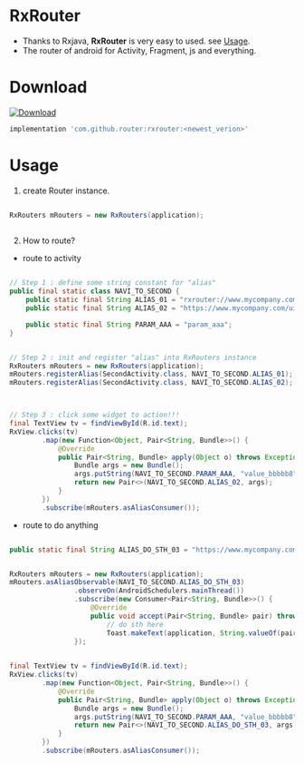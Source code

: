 # RxRouter
- Thanks to Rxjava, **RxRouter** is very easy to used. see [Usage](#usage).
- The router of android for Activity, Fragment, js and everything.

# Download

[ ![Download](https://api.bintray.com/packages/ggg1234567/maven/rxrouter/images/download.svg) ](https://bintray.com/ggg1234567/maven/rxrouter/_latestVersion)

```gradle
implementation 'com.github.router:rxrouter:<newest_verion>'
```
# Usage

1. create Router instance.

```java

RxRouters mRouters = new RxRouters(application);
        
```

2. How to route?

- route to activity

```java

// Step 1 : define some string constant for "alias"
public final static class NAVI_TO_SECOND {
    public static final String ALIAS_01 = "rxrouter://www.mycompany.com/ui/second_activity_1";
    public static final String ALIAS_02 = "https://www.mycompany.com/ui/second_activity_2";

    public static final String PARAM_AAA = "param_aaa";
}


// Step 2 : init and register "alias" into RxRouters instance
RxRouters mRouters = new RxRouters(application);
mRouters.registerAlias(SecondActivity.class, NAVI_TO_SECOND.ALIAS_01);
mRouters.registerAlias(SecondActivity.class, NAVI_TO_SECOND.ALIAS_02);



// Step 3 : click some widget to action!!! 
final TextView tv = findViewById(R.id.text);
RxView.clicks(tv)
        .map(new Function<Object, Pair<String, Bundle>>() {
            @Override
            public Pair<String, Bundle> apply(Object o) throws Exception {
                Bundle args = new Bundle();
                args.putString(NAVI_TO_SECOND.PARAM_AAA, "value_bbbbb8");
                return new Pair<>(NAVI_TO_SECOND.ALIAS_02, args);
            }
        })
        .subscribe(mRouters.asAliasConsumer());

```

- route to do anything


```java

public static final String ALIAS_DO_STH_03 = "https://www.mycompany.com/ui/doSth";


RxRouters mRouters = new RxRouters(application);
mRouters.asAliasObservable(NAVI_TO_SECOND.ALIAS_DO_STH_03)
                .observeOn(AndroidSchedulers.mainThread())
                .subscribe(new Consumer<Pair<String, Bundle>>() {
                    @Override
                    public void accept(Pair<String, Bundle> pair) throws Exception {
                        // do sth here
                        Toast.makeText(application, String.valueOf(pair), Toast.LENGTH_SHORT).show();                    }
                });

                
final TextView tv = findViewById(R.id.text);
RxView.clicks(tv)
        .map(new Function<Object, Pair<String, Bundle>>() {
            @Override
            public Pair<String, Bundle> apply(Object o) throws Exception {
                Bundle args = new Bundle();
                args.putString(NAVI_TO_SECOND.PARAM_AAA, "value_bbbbb8");
                return new Pair<>(NAVI_TO_SECOND.ALIAS_DO_STH_03, args);
            }
        })
        .subscribe(mRouters.asAliasConsumer());                
```
